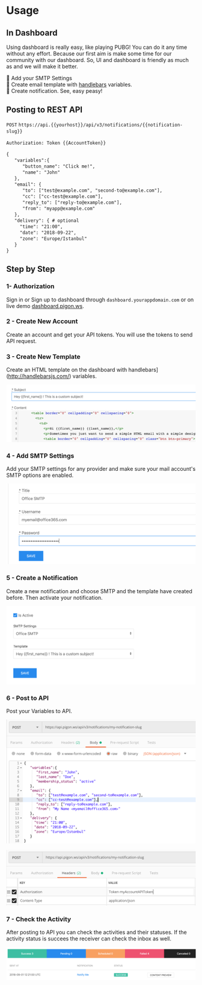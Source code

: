 # Usage

## In Dashboard

Using dashboard is really easy, like playing PUBG! You can do it any time without any effort. Because our first aim is make some time for our community with our dashboard. So, UI and dashboard is friendly as much as and we will make it better.

:small_orange_diamond: Add your SMTP Settings<br>
:small_orange_diamond: Create email template with [handlebars](http://handlebarsjs.com/) variables.<br>
:small_orange_diamond: Create notification. See, easy peasy!<br>

## Posting to REST API

`POST` `https://api.{{yourhost}}/api/v3/notifications/{{notification-slug}}`

`Authorization: Token {{AccountToken}}`


```
{
   "variables":{
      "button_name": "Click me!",
      "name": "John"
   },
   "email": {
      "to": ["test@example.com", "second-to@example.com"],
      "cc": ["cc-test@example.com"],
      "reply_to": ["reply-to@example.com"],
      "from": "myapp@example.com"
   },
   "delivery": { # optional
     "time": "21:00",
     "date": "2018-09-22",
     "zone": "Europe/Istanbul"
   }
}
```

## Step by Step

### 1- Authorization

Sign in or Sign up to dashboard through `dashboard.yourappdomain.com` or on live demo [dashboard.pigon.ws](https://dashboard.pigon.ws).

### 2 - Create New Account

Create an account and get your API tokens. You will use the tokens to send API request.

### 3 - Create New Template

Create an HTML template on the dashboard with handlebars](http://handlebarsjs.com/) variables.

<p>
<img src="/img/usages/new-template.png" alt="" style="max-width:100%;"></a>
</p>

### 4 - Add SMTP Settings

Add your SMTP settings for any provider and make sure your mail account's SMTP options are enabled.

<p>
<img src="/img/usages/new-smtp.png" alt="" style="max-width:100%;"></a>
</p>

### 5 - Create a Notification

Create a new notification and choose SMTP and the template have created before. Then activate your notification.

<p>
<img src="/img/usages/new-notification.png" alt="" style="max-width:100%;"></a>
</p>

### 6 - Post to API
Post your Variables to API.

<p>
<img src="/img/usages/new-post.png" alt="" style="max-width:100%;"></a>
</p>

<p>
<img src="/img/usages/new-post-header.png" alt="" style="max-width:100%;"></a>
</p>

### 7 - Check the Activity

After posting to API you can check the activities and their statuses. If the activity status is succees the receiver can check the inbox as well.

<p>
<img src="/img/usages/new-activity.png" alt="" style="max-width:100%;"></a>
</p>